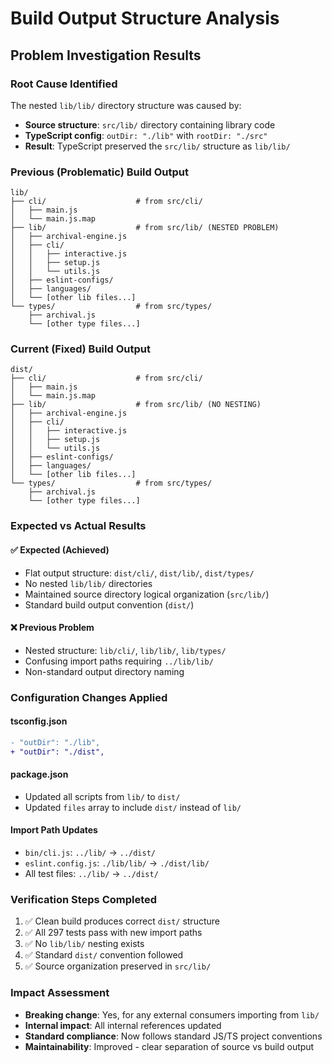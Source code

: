 # Build Output Structure Analysis

## Problem Investigation Results

### Root Cause Identified
The nested `lib/lib/` directory structure was caused by:
- **Source structure**: `src/lib/` directory containing library code
- **TypeScript config**: `outDir: "./lib"` with `rootDir: "./src"`
- **Result**: TypeScript preserved the `src/lib/` structure as `lib/lib/`

### Previous (Problematic) Build Output
```
lib/
├── cli/                    # from src/cli/
│   ├── main.js
│   └── main.js.map
├── lib/                    # from src/lib/ (NESTED PROBLEM)
│   ├── archival-engine.js
│   ├── cli/
│   │   ├── interactive.js
│   │   ├── setup.js
│   │   └── utils.js
│   ├── eslint-configs/
│   ├── languages/
│   └── [other lib files...]
└── types/                  # from src/types/
    ├── archival.js
    └── [other type files...]
```

### Current (Fixed) Build Output
```
dist/
├── cli/                    # from src/cli/
│   ├── main.js
│   └── main.js.map
├── lib/                    # from src/lib/ (NO NESTING)
│   ├── archival-engine.js
│   ├── cli/
│   │   ├── interactive.js
│   │   ├── setup.js
│   │   └── utils.js
│   ├── eslint-configs/
│   ├── languages/
│   └── [other lib files...]
└── types/                  # from src/types/
    ├── archival.js
    └── [other type files...]
```

### Expected vs Actual Results

#### ✅ Expected (Achieved)
- Flat output structure: `dist/cli/`, `dist/lib/`, `dist/types/`
- No nested `lib/lib/` directories
- Maintained source directory logical organization (`src/lib/`)
- Standard build output convention (`dist/`)

#### ❌ Previous Problem
- Nested structure: `lib/cli/`, `lib/lib/`, `lib/types/`
- Confusing import paths requiring `../lib/lib/`
- Non-standard output directory naming

### Configuration Changes Applied

#### tsconfig.json
```diff
- "outDir": "./lib",
+ "outDir": "./dist",
```

#### package.json
- Updated all scripts from `lib/` to `dist/`
- Updated `files` array to include `dist/` instead of `lib/`

#### Import Path Updates
- `bin/cli.js`: `../lib/` → `../dist/`
- `eslint.config.js`: `./lib/lib/` → `./dist/lib/`
- All test files: `../lib/` → `../dist/`

### Verification Steps Completed
1. ✅ Clean build produces correct `dist/` structure
2. ✅ All 297 tests pass with new import paths
3. ✅ No `lib/lib/` nesting exists
4. ✅ Standard `dist/` convention followed
5. ✅ Source organization preserved in `src/lib/`

### Impact Assessment
- **Breaking change**: Yes, for any external consumers importing from `lib/`
- **Internal impact**: All internal references updated
- **Standard compliance**: Now follows standard JS/TS project conventions
- **Maintainability**: Improved - clear separation of source vs build output